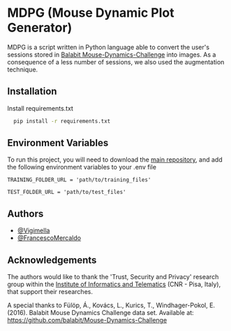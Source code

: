 
# MDPG (Mouse Dynamic Plot Generator)

MDPG is a script written in Python language able to convert the user's 
sessions stored in [Balabit Mouse-Dynamics-Challenge](https://github.com/balabit/Mouse-Dynamics-Challenge) into images. As a consequence of 
a less number of sessions, we also used the augmentation technique.


## Installation

Install requirements.txt

```bash
  pip install -r requirements.txt
```

## Environment Variables

To run this project, you will need to download the [main repository](https://github.com/balabit/Mouse-Dynamics-Challenge), and add the following environment variables to your .env file

`TRAINING_FOLDER_URL = 'path/to/training_files'`

`TEST_FOLDER_URL = 'path/to/test_files'`


## Authors

- [@Vigimella](https://www.github.com/vigimella)
- [@FrancescoMercaldo](https://github.com/FrancescoMercaldo)


## Acknowledgements

The authors would like to thank the 'Trust, Security and Privacy' research group within the [Institute of Informatics and Telematics](https://www.iit.cnr.it/) (CNR - Pisa, Italy), that support their researches.

A special thanks to Fülöp, Á., Kovács, L., Kurics, T., Windhager-Pokol, E. (2016). Balabit Mouse Dynamics Challenge data set. Available at: https://github.com/balabit/Mouse-Dynamics-Challenge